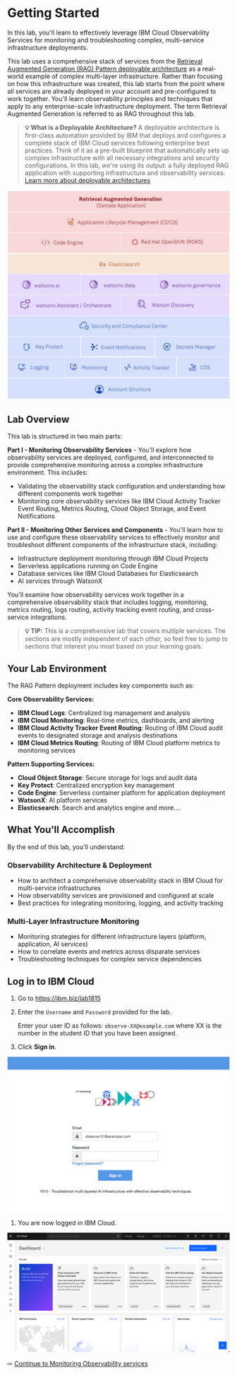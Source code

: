 # Getting Started

In this lab, you'll learn to effectively leverage IBM Cloud Observability Services for monitoring and troubleshooting complex, multi-service infrastructure deployments.

This lab uses a comprehensive stack of services from the [Retrieval Augmented Generation (RAG) Pattern deployable architecture](https://cloud.ibm.com/catalog/7a4d68b4-cf8b-40cd-a3d1-f49aff526eb3/architecture/Retrieval_Augmented_Generation_Pattern-5fdd0045-30fc-4013-a8bc-6db9d5447a52-global) as a real-world example of complex multi-layer infrastructure. Rather than focusing on how this infrastructure was created, this lab starts from the point where all services are already deployed in your account and pre-configured to work together. You'll learn observability principles and techniques that apply to any enterprise-scale infrastructure deployment. The term Retrieval Augmented Generation is referred to as RAG throughout this lab.

> **💡 What is a Deployable Architecture?**
> A deployable architecture is first-class automation provided by IBM that deploys and configures a complete stack of IBM Cloud services following enterprise best practices. Think of it as a pre-built blueprint that automatically sets up complex infrastructure with all necessary integrations and security configurations. In this lab, we're using its output: a fully deployed RAG application with supporting infrastructure and observability services.
> [Learn more about deployable architectures](https://cloud.ibm.com/docs/secure-enterprise?topic=secure-enterprise-understand-module-da)

![RAG stack](images/rag-stack.svg ':size=600')

## Lab Overview

This lab is structured in two main parts:

**Part I - Monitoring Observability Services** - You'll explore how observability services are deployed, configured, and interconnected to provide comprehensive monitoring across a complex infrastructure environment. This includes:

- Validating the observability stack configuration and understanding how different components work together
- Monitoring core observability services like IBM Cloud Activity Tracker Event Routing, Metrics Routing, Cloud Object Storage, and Event Notifications

**Part II - Monitoring Other Services and Components** - You'll learn how to use and configure these observability services to effectively monitor and troubleshoot different components of the infrastructure stack, including:

- Infrastructure deployment monitoring through IBM Cloud Projects
- Serverless applications running on Code Engine
- Database services like IBM Cloud Databases for Elasticsearch
- AI services through WatsonX

You'll examine how observability services work together in a comprehensive observability stack that includes logging, monitoring, metrics routing, logs routing, activity tracking event routing, and cross-service integrations.

> **💡 TIP:** This is a comprehensive lab that covers multiple services. The sections are mostly independent of each other, so feel free to jump to sections that interest you most based on your learning goals.

## Your Lab Environment

The RAG Pattern deployment includes key components such as:

**Core Observability Services:**

- **IBM Cloud Logs**: Centralized log management and analysis
- **IBM Cloud Monitoring**: Real-time metrics, dashboards, and alerting
- **IBM Cloud Activity Tracker Event Routing**: Routing of IBM Cloud audit events to designated storage and analysis destinations
- **IBM Cloud Metrics Routing**: Routing of IBM Cloud platform metrics to monitoring services

**Pattern Supporting Services:**

- **Cloud Object Storage**: Secure storage for logs and audit data
- **Key Protect**: Centralized encryption key management
- **Code Engine**: Serverless container platform for application deployment
- **WatsonX**: AI platform services
- **Elasticsearch**: Search and analytics engine
and more....


## What You'll Accomplish

By the end of this lab, you'll understand:

### Observability Architecture & Deployment

- How to architect a comprehensive observability stack in IBM Cloud for multi-service infrastructures
- How observability services are provisioned and configured at scale
- Best practices for integrating monitoring, logging, and activity tracking

### Multi-Layer Infrastructure Monitoring

- Monitoring strategies for different infrastructure layers (platform, application, AI services)
- How to correlate events and metrics across disparate services
- Troubleshooting techniques for complex service dependencies

## Log in to IBM Cloud

1. Go to <https://ibm.biz/lab1815>
1. Enter the `Username` and `Password` provided for the lab.

    Enter your user ID as follows: `observe-XX@example.com` where XX is the number in the student ID that you have been assigned.

1. Click **Sign in**.

  ![IBM Cloud login screen](images/10-login.png ':size=800')

1. You are now logged in IBM Cloud.

  ![IBM Cloud logged in successfully](images/10-logged.png ':size=600')


⇨ [Continue to Monitoring Observability services](30-monitor-platform-data.md)
